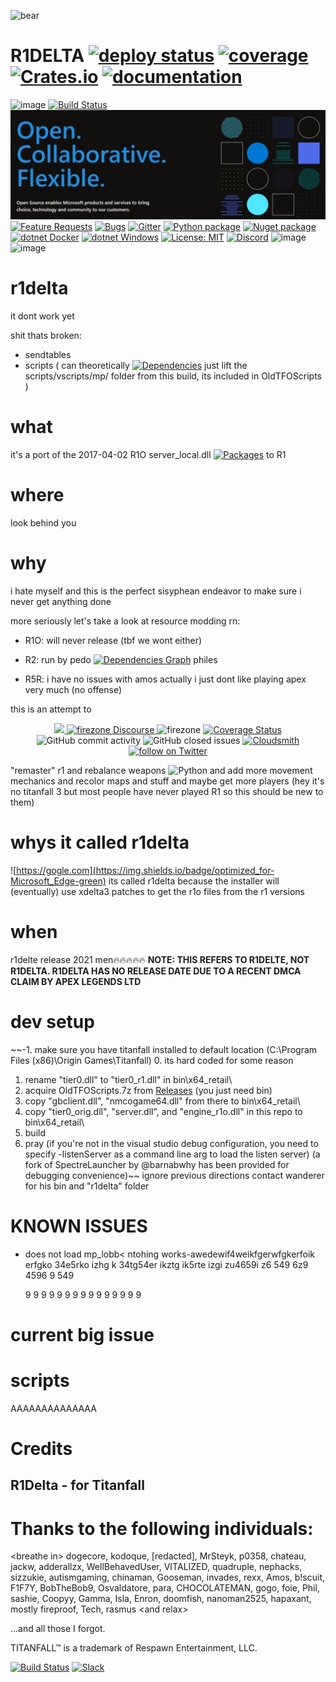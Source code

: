 ![bear](https://github.com/r1delta/r1delta/assets/37985788/41548f20-0878-4e1e-8538-e9be808fc363)
<DO NOT REMOVE THE BEAR UNTIL WE CAN LOAD A MAP>
# R1DELTA [![deploy status](https://github.com/Orange-OpenSource/hurl/workflows/test/badge.svg)](https://github.com/Orange-OpenSource/hurl/actions) [![coverage](https://Orange-OpenSource.github.io/hurl/coverage/badges/flat.svg)](https://Orange-OpenSource.github.io/hurl/coverage) [![Crates.io](https://img.shields.io/crates/v/hurl.svg)](https://crates.io/crates/hurl) [![documentation](https://img.shields.io/badge/-documentation-ff0288)](https://hurl.dev)

![image](https://github.com/r1delta/r1delta/assets/46062054/4ec5bdab-e6a2-4c71-a2c0-3f59c81ac0b3)
[![Build Status](https://dev.azure.com/ms/winget-cli/_apis/build/status/microsoft.winget-cli?branchName=master)](https://dev.azure.com/ms/winget-cli/_build/latest?definitionId=344&branchName=master)
![Open Source at Microsoft](https://github.com/microsoft/.github/blob/main/images/open-at-microsoft.png) 
[![Feature Requests](https://img.shields.io/github/issues/microsoft/vscode/feature-request.svg)](https://github.com/microsoft/vscode/issues?q=is%3Aopen+is%3Aissue+label%3Afeature-request+sort%3Areactions-%2B1-desc)
[![Bugs](https://img.shields.io/github/issues/microsoft/vscode/bug.svg)](https://github.com/microsoft/vscode/issues?utf8=✓&q=is%3Aissue+is%3Aopen+label%3Abug)
[![Gitter](https://img.shields.io/badge/chat-on%20gitter-yellow.svg)](https://gitter.im/Microsoft/vscode)
[![Python package](https://img.shields.io/pypi/v/semantic-kernel)](https://pypi.org/project/semantic-kernel/)
[![Nuget package](https://img.shields.io/nuget/vpre/Microsoft.SemanticKernel)](https://www.nuget.org/packages/Microsoft.SemanticKernel/)
[![dotnet Docker](https://github.com/microsoft/semantic-kernel/actions/workflows/dotnet-ci-docker.yml/badge.svg?branch=main)](https://github.com/microsoft/semantic-kernel/actions/workflows/dotnet-ci-docker.yml)
[![dotnet Windows](https://github.com/microsoft/semantic-kernel/actions/workflows/dotnet-ci-windows.yml/badge.svg?branch=main)](https://github.com/microsoft/semantic-kernel/actions/workflows/dotnet-ci-windows.yml)
[![License: MIT](https://img.shields.io/github/license/microsoft/semantic-kernel)](https://github.com/microsoft/semantic-kernel/blob/main/LICENSE)
[![Discord](https://img.shields.io/discord/1063152441819942922?label=Discord&logo=discord&logoColor=white&color=d82679)](https://aka.ms/SKDiscord)
![image](https://github.com/r1delta/r1delta/assets/46062054/07ef78b3-963d-41e2-b404-e3add21693b1)
![image](https://github.com/r1delta/r1delta/assets/46062054/06137be6-a5a8-480c-9c8d-82d79066bdab)

# r1delta

it dont work yet

shit thats broken:
- sendtables
- scripts ( can theoretically [![Dependencies](https://img.shields.io/badge/dependency-report-blue.svg)](https://azuresdkartifacts.blob.core.windows.net/azure-sdk-for-net/dependencies/dependencies.html) just lift the scripts/vscripts/mp/ folder from this build, its included in OldTFOScripts )

# what
it's a port of the 2017-04-02 R1O server_local.dll [![Packages](https://img.shields.io/badge/packages-latest-blue.svg)](https://azure.github.io/azure-sdk/releases/latest/dotnet.html) to R1

# where

look behind you

# why
i hate myself and this is the perfect sisyphean endeavor to make sure i never get anything done

more seriously let's take a look at resource modding rn:

- R1O: will never release (tbf we wont either)

- R2: run by pedo [![Dependencies Graph](https://img.shields.io/badge/dependency-graph-blue.svg)](https://azuresdkartifacts.blob.core.windows.net/azure-sdk-for-net/dependencies/dependencyGraph/dagre.html) philes

- R5R: i have no issues with amos actually i just dont like playing apex very much (no offense)

this is an attempt to <p align="center">
  <a href="https://github.com/firezone/firezone/releases">
    <img src="https://img.shields.io/github/v/release/firezone/firezone?color=%23999">
  </a>
  <a href="https://discourse.firez.one/">
    <img src="https://img.shields.io/static/v1?logo=discourse&logoColor=959DA5&label=support%20forum&labelColor=333a41&message=join&color=611f69" alt="firezone Discourse" />
  </a>
  <img src="https://img.shields.io/static/v1?logo=github&logoColor=959DA5&label=Test&labelColor=333a41&message=passing&color=3AC358" alt="firezone" />
  <a href="https://coveralls.io/github/firezone/firezone?branch=legacy">
    <img src="https://coveralls.io/repos/github/firezone/firezone/badge.svg?branch=legacy" alt="Coverage Status" />
  </a>
  <img alt="GitHub commit activity" src="https://img.shields.io/github/commit-activity/m/firezone/firezone"/>
  <img alt="GitHub closed issues" src="https://img.shields.io/github/issues-closed/firezone/firezone"/>
  <a href="https://cloudsmith.com">
    <img src="https://img.shields.io/badge/OSS%20hosting%20by-cloudsmith-blue?logo=cloudsmith" alt="Cloudsmith">
  </a>
  <a href="https://twitter.com/intent/follow?screen_name=firezonehq">
    <img src="https://img.shields.io/twitter/follow/firezonehq?style=social&logo=twitter" alt="follow on Twitter">
  </a>
</p>




 "remaster" r1 and rebalance weapons ![Python](https://img.shields.io/pypi/pyversions/azure-cli.svg?maxAge=2592000) and add more movement mechanics and recolor maps and stuff and maybe get more players (hey it's no titanfall 3 but most people have never played R1 so this should be new to them)

# whys it called r1delta
![https://gogle.com](https://img.shields.io/badge/optimized_for-Microsoft_Edge-green)
its called r1delta because the installer will (eventually) use xdelta3 patches to get the r1o files from the r1 versions

# when

r1delte release 2021 men🔥🔥🔥🔥🔥 **NOTE: THIS REFERS TO R1DELTE, NOT R1DELTA. R1DELTA HAS NO RELEASE DATE DUE TO A RECENT DMCA CLAIM BY APEX LEGENDS LTD**

# dev setup

~~-1. make sure you have titanfall installed to default location (C:\Program Files (x86)\Origin Games\Titanfall) 
0. its hard coded for some reason
1. rename "tier0.dll" to "tier0_r1.dll" in bin\x64_retail\
2. acquire OldTFOScripts.7z from [Releases](https://github.com/r1delta/r1delta/releases/tag/wires) (you just need bin)
3. copy "gbclient.dll", "nmcogame64.dll" from there to bin\x64_retail\
4. copy "tier0_orig.dll", "server.dll", and "engine_r1o.dll" in this repo to bin\x64_retail\ 
5. build
6. pray (if you're not in the visual studio debug configuration, you need to specify -listenServer as a command line arg to load the listen server)
(a fork of SpectreLauncher by @barnabwhy has been provided for debugging convenience)~~
ignore previous directions
contact wanderer for his bin and "r1delta" folder

# KNOWN ISSUES
- does not load mp_lobb<
  ntohing works-awedewif4weikfgerwfgkerfoik
  erfgko
  34e5rko
  izhg k
  34tg54er
  ikztg
  ik5rte
  izgi
  zu4659i
  z6
  549
  6z9
  4596
  9
  549

  9
  9
  9
  9
  9
  9
  9
  9
  9
  9
  9
  9
  9
  9
  9
  
# current big issue
# scripts
AAAAAAAAAAAAAA

# Credits
## R1Delta - for Titanfall

# Thanks to the following individuals:
\<breathe in\> dogecore, kodoque, [redacted], MrSteyk, p0358, chateau, jackw, adderallzx, WellBehavedUser, VITALIZED, quadruple, nephacks, sizzukie, autismgaming, chinaman, Gooseman, invades, rexx, Amos, b!scuit, F1F7Y, BobTheBob9, Osvaldatore, para, CHOCOLATEMAN, gogo, foie, Phil, sashie, Coopyy, Gamma, Isla, Enron, doomfish, nanoman2525, hapaxant, mostly fireproof, Tech, rasmus \<and relax\>

...and all those I forgot.

TITANFALL™ is a trademark of Respawn Entertainment, LLC. 


[![Build Status](https://dev.azure.com/azure-sdk/public/_apis/build/status/cli/Azure.azure-cli?branchName=dev)](https://dev.azure.com/azure-sdk/public/_build/latest?definitionId=246&branchName=dev)
[![Slack](https://img.shields.io/badge/Slack-azurecli.slack.com-blue.svg)](https://azurecli.slack.com)
